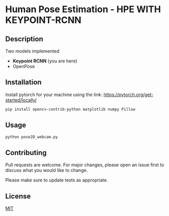 # Human Pose Estimation - HPE **WITH KEYPOINT-RCNN**

## Description

Two models implemented

* **Keypoint RCNN** (you are here)
* OpenPose

## Installation

Install pytorch for your machine using the link: <https://pytorch.org/get-started/locally/>

```bash
pip install opencv-contrib-python matplotlib numpy Pillow
```

## Usage

```python
python pose2D_webcam.py
```

## Contributing
Pull requests are welcome. For major changes, please open an issue first to discuss what you would like to change.

Please make sure to update tests as appropriate.

## License
[MIT](https://choosealicense.com/licenses/mit/)
